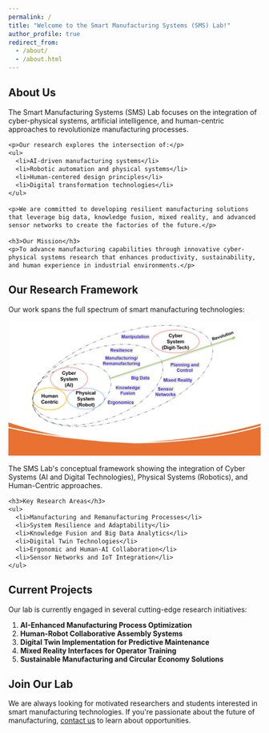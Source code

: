 ```yaml
---
permalink: /
title: "Welcome to the Smart Manufacturing Systems (SMS) Lab!"
author_profile: true
redirect_from: 
  - /about/
  - /about.html
---
```


<div class="row">
  <div class="col-md-6">
    <!-- Lab Introduction -->
    <h2>About Us</h2>
    <p>The Smart Manufacturing Systems (SMS) Lab focuses on the integration of cyber-physical systems, artificial intelligence, and human-centric approaches to revolutionize manufacturing processes.</p>
    
    <p>Our research explores the intersection of:</p>
    <ul>
      <li>AI-driven manufacturing systems</li>
      <li>Robotic automation and physical systems</li>
      <li>Human-centered design principles</li>
      <li>Digital transformation technologies</li>
    </ul>
    
    <p>We are committed to developing resilient manufacturing solutions that leverage big data, knowledge fusion, mixed reality, and advanced sensor networks to create the factories of the future.</p>
    
    <h3>Our Mission</h3>
    <p>To advance manufacturing capabilities through innovative cyber-physical systems research that enhances productivity, sustainability, and human experience in industrial environments.</p>
  </div>
  
  <div class="col-md-6">
    <!-- Blueprint/Diagram -->
    <h2>Our Research Framework</h2>
    <p>Our work spans the full spectrum of smart manufacturing technologies:</p>
    <img src="/images/1-about me.png" alt="Smart Manufacturing Systems Framework" class="img-responsive">
    <p class="caption">The SMS Lab's conceptual framework showing the integration of Cyber Systems (AI and Digital Technologies), Physical Systems (Robotics), and Human-Centric approaches.</p>
    
    <h3>Key Research Areas</h3>
    <ul>
      <li>Manufacturing and Remanufacturing Processes</li>
      <li>System Resilience and Adaptability</li>
      <li>Knowledge Fusion and Big Data Analytics</li>
      <li>Digital Twin Technologies</li>
      <li>Ergonomic and Human-AI Collaboration</li>
      <li>Sensor Networks and IoT Integration</li>
    </ul>
  </div>
</div>

## Current Projects

Our lab is currently engaged in several cutting-edge research initiatives:

1. **AI-Enhanced Manufacturing Process Optimization**
2. **Human-Robot Collaborative Assembly Systems**
3. **Digital Twin Implementation for Predictive Maintenance**
4. **Mixed Reality Interfaces for Operator Training**
5. **Sustainable Manufacturing and Circular Economy Solutions**

## Join Our Lab

We are always looking for motivated researchers and students interested in smart manufacturing technologies. If you're passionate about the future of manufacturing, [contact us](/contact/) to learn about opportunities.
